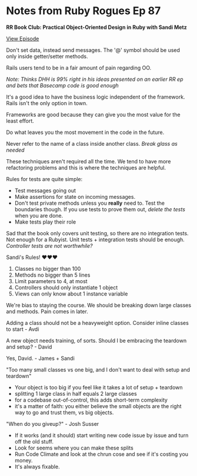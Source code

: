 # Notes from Ruby Rogues Ep 87

**RR Book Club: Practical Object-Oriented Design in Ruby with Sandi Metz**

[View Episode](https://devchat.tv/ruby-rogues/087-rr-book-clubpractical-object-oriented-design-in-ruby-with-sandi-metz)

Don't set data, instead send messages. The '@' symbol should be used only inside getter/setter methods.

Rails users tend to be in a fair amount of pain regarding OO.

*Note: Thinks DHH is 99% right in his ideas presented on an earlier RR ep
and bets that Basecamp code is good enough*

It's a good idea to have the business logic independent of the framework.
Rails isn't the only option in town.

Frameworks are good because they can give you the most value for the least
effort.

Do what leaves you the most movement in the code in the future.

Never refer to the name of a class inside another class.
*Break glass as needed*

These techniques aren't required all the time. We tend to have more
refactoring problems and this is where the techniques are helpful.

Rules for tests are quite simple:

- Test messages going out
- Make assertions for state on incoming messages.
- Don't test private methods unless you **really** need to.
  Test the boundaries though. If you use tests to prove them out,
  *delete the tests* when you are done.
- Make tests play their role

Sad that the book only covers unit testing, so there are no integration
tests. Not enough for a Rubyist. Unit tests + integration tests should be
enough. *Controller tests are not worthwhile?*

Sandi's Rules! :heart::heart::heart:

1. Classes no bigger than 100
2. Methods no bigger than 5 lines
3. Limit parameters to 4, at most
4. Controllers should only instantiate 1 object
5. Views can only know about 1 instance variable

We're bias to staying the course. We should be breaking down large classes
and methods. Pain comes in later.

Adding a class should not be a heavyweight option. Consider inline classes to
start - Avdi

A new object needs training, of sorts. Should I be embracing the teardown
and setup? - David

Yes, David. - James + Sandi

"Too many small classes vs one big, and I don't want to deal with setup and
teardown"

- Your object is too big if you feel like it takes a lot of setup + teardown
- splitting 1 large class in half equals 2 large classes
- for a codebase out-of-control, this adds short-term complexity
- it's a matter of faith: you either believe the small objects are the right
  way to go and trust them, vs big objects.

"When do you giveup?" - Josh Susser

- If it works (and it should) start writing new code issue by issue
  and turn off the old stuff.
- Look for seems where you can make these splits
- Run Code Climate and look at the chrun cose and see if it's costing you
  money.
- It's always fixable.



